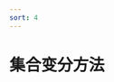 ```yaml
---
sort: 4
---
```



# 集合变分方法
<!-- <div align="center">
    <img src="../logo.png" alt="logo" width="200"/>
</div> -->